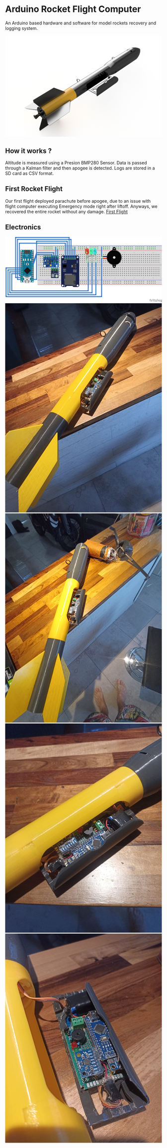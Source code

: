 # Arduino Rocket Flight Computer
An Arduino based hardware and software for model rockets recovery and logging system.

![Model 1](/renders/v2.png)

## How it works ?
Altitude is measured using a Presion BMP280 Sensor. Data is passed through a Kalman filter and then apogee is detected.
Logs are stored in a SD card as CSV format.

## First Rocket Flight
Our first flight deployed parachute before apogee, due to an issue with flight computer executing Emergency mode right after liftoff. Anyways, we recovered the entire rocket without any damage.
[First Flight](https://www.youtube.com/watch?v=o5odCazfV4E)

## Electronics
![Circuito](/schematics/protoboard.png)
![Full Assembly](https://github.com/laureano-arcanio/arduino-rocket-computer/blob/main/images/Full_assembly_v2.jpeg)
![Full Assembly chute deployed](https://github.com/laureano-arcanio/arduino-rocket-computer/blob/main/images/Full_chute_deploy_v2.jpeg)
![Electronics Bay open](https://github.com/laureano-arcanio/arduino-rocket-computer/blob/main/images/Electronics_bay_v2.jpeg)
![Electronics Build](https://github.com/laureano-arcanio/arduino-rocket-computer/blob/main/images/Electronics_v1.jpeg)
